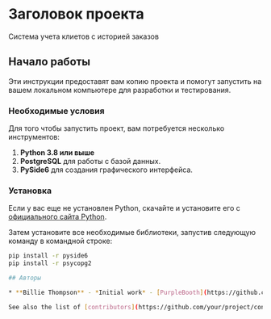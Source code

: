 # Заголовок проекта

Система учета клиетов с историей заказов

## Начало работы

Эти инструкции предоставят вам копию проекта и помогут запустить на вашем локальном компьютере для разработки и тестирования.

### Необходимые условия

Для того чтобы запустить проект, вам потребуется несколько инструментов:

1. **Python 3.8 или выше**
2. **PostgreSQL** для работы с базой данных.
3. **PySide6** для создания графического интерфейса.

### Установка

Если у вас еще не установлен Python, скачайте и установите его с [официального сайта Python](https://www.python.org/downloads/).

Затем установите все необходимые библиотеки, запустив следующую команду в командной строке:

```bash
pip install -r pyside6
pip install -r psycopg2

## Авторы

* **Billie Thompson** - *Initial work* - [PurpleBooth](https://github.com/PurpleBooth)

See also the list of [contributors](https://github.com/your/project/contributors) who participated in this project.